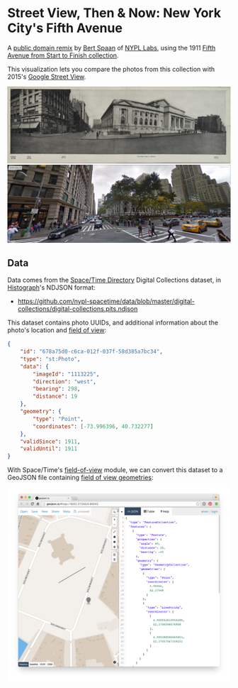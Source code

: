 # Street View, Then & Now: New York City's Fifth Avenue

A [public domain remix](http://publicdomain.nypl.org) by [Bert Spaan](https://twitter.com/bertspaan) of [NYPL Labs](http://labs.nypl.org), using the 1911 [Fifth Avenue from Start to Finish collection](http://digitalcollections.nypl.org/collections/fifth-avenue-new-york-from-start-to-finish#/?tab=about).

This visualization lets you compare the photos from this collection with
2015's [Google Street View](https://www.google.nl/maps/@40.7528429,-73.9813567,3a,75y,299.2h,96.54t/data=!3m6!1e1!3m4!1sFR-Gcj5IDRGxJ72fhcikWw!2e0!7i13312!8i6656).

![](photos/74db14a0-c6ca-012f-8de3-58d385a7bc34.jpg)
![](img/street-view.jpg)

## Data

Data comes from the [Space/Time Directory](http://spacetime.nypl.org/) Digital Collections dataset, in [Histograph](https://github.com/histograph/histograph)'s NDJSON format:

- https://github.com/nypl-spacetime/data/blob/master/digital-collections/digital-collections.pits.ndjson

This dataset contains photo UUIDs, and additional information about the photo's location and [field of view](https://en.wikipedia.org/wiki/Field_of_view):

```json
{
	"id": "678a75d0-c6ca-012f-037f-58d385a7bc34",
	"type": "st:Photo",
	"data": {
		"imageId": "1113225",
		"direction": "west",
		"bearing": 298,
		"distance": 19
	},
	"geometry": {
		"type": "Point",
		"coordinates": [-73.996396, 40.732277]
	},
	"validSince": 1911,
	"validUntil": 1911
}
```

With Space/Time's [field-of-view](https://github.com/nypl-spacetime/field-of-view) module, we can convert this dataset to a GeoJSON file containing [field of view geometries](data/fields-of-view.json):

[![](img/field-of-view.png)](data/fields-of-view.json)
